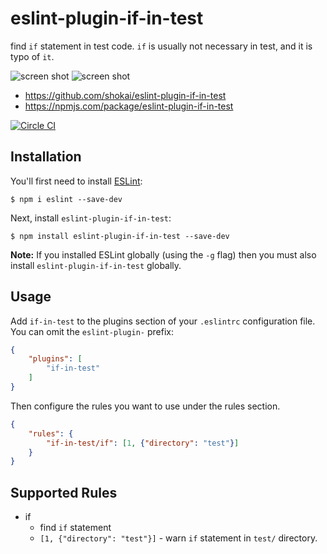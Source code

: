# eslint-plugin-if-in-test

find `if` statement in test code. `if` is usually not necessary in test, and it is typo of `it`.

![screen shot](https://i.gyazo.com/93ce5cd396fdcb97de6e96c3e2639525.gif)
![screen shot](https://gyazo.com/c87aa435b0ed458b24d9eceb51a9995c.png)


- https://github.com/shokai/eslint-plugin-if-in-test
- https://npmjs.com/package/eslint-plugin-if-in-test

[![Circle CI](https://circleci.com/gh/shokai/eslint-plugin-if-in-test.svg?style=svg)](https://circleci.com/gh/shokai/eslint-plugin-if-in-test)

## Installation

You'll first need to install [ESLint](http://eslint.org):

```
$ npm i eslint --save-dev
```

Next, install `eslint-plugin-if-in-test`:

```
$ npm install eslint-plugin-if-in-test --save-dev
```

**Note:** If you installed ESLint globally (using the `-g` flag) then you must also install `eslint-plugin-if-in-test` globally.

## Usage

Add `if-in-test` to the plugins section of your `.eslintrc` configuration file. You can omit the `eslint-plugin-` prefix:

```json
{
    "plugins": [
        "if-in-test"
    ]
}
```


Then configure the rules you want to use under the rules section.

```json
{
    "rules": {
        "if-in-test/if": [1, {"directory": "test"}]
    }
}
```

## Supported Rules

* if
  * find `if` statement
  * `[1, {"directory": "test"}]` - warn `if` statement in `test/` directory.






